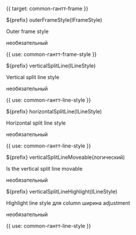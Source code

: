{{ target: common-гантт-frame }}


${prefix} outerFrameStyle(IFrameStyle)

Outer frame style

необязательный

{{ use: common-гантт-frame-style }}

${prefix} verticalSplitLine(ILineStyle)

Vertical split line style

необязательный

{{ use: common-гантт-line-style }}

${prefix} horizontalSplitLine(ILineStyle)

Horizontal split line style

необязательный

{{ use: common-гантт-line-style }}

${prefix} verticalSplitLineMoveable(логический)

Is the vertical split line movable

необязательный

${prefix} verticalSplitLineHighlight(ILineStyle)

Highlight line style для column ширина adjustment

необязательный

{{ use: common-гантт-line-style }}